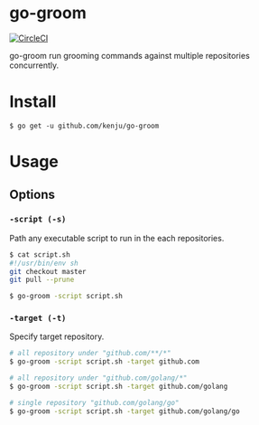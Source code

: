 # go-groom

[![CircleCI](https://circleci.com/gh/kenju/go-groom.svg?style=svg)](https://circleci.com/gh/kenju/go-groom)

go-groom run grooming commands against multiple repositories concurrently.

# Install

```
$ go get -u github.com/kenju/go-groom
```

# Usage

## Options
### `-script (-s)`

Path any executable script to run in the each repositories.

```sh
$ cat script.sh
#!/usr/bin/env sh
git checkout master
git pull --prune

$ go-groom -script script.sh
```

### `-target (-t)`

Specify target repository.


```sh
# all repository under "github.com/**/*"
$ go-groom -script script.sh -target github.com

# all repository under "github.com/golang/*"
$ go-groom -script script.sh -target github.com/golang

# single repository "github.com/golang/go"
$ go-groom -script script.sh -target github.com/golang/go
```
